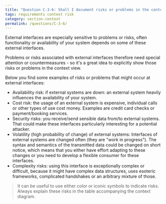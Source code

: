 ```yaml
---
title: "Question C-3-6: Shall I document risks or problems in the context?"
tags: requirements context risk
category: section-context
permalink: /questions/C-3-6/
---
```


External interfaces are especially sensitive to problems or risks,
often functionality or availability of your system depends on
some of these external interfaces.

Problems or risks associated with external interfaces therefore need
special attention or countermeasures - so it's a great idea
to explicitly show those risks or problems in the context view.

Below you find some examples of risks or problems that might occur
at external interfaces:


* Availability risk: if external systems are down: an external system heavily influences the availability of your system.
* Cost risk: the usage of an external system is expensive, individual calls or other types of use cost money. Examples are credit card checks or payment/booking services.
* Security risks: you receive/send sensible data from/to external systems. That could make these interfaces particularly interesting for a potential attacker.
* Volatility (high probability of change) of external systems: Interfaces of external systems are changed often (they are "work in progress"). The syntax and semantics of the transmitted data could be changed on short notice, which means that you either have effort adapting to these changes or you need to develop a flexible consumer for these interfaces.
* Complexity risks: using this interface is exceptionally complex or difficult, because it might have complex data structures, uses esoteric frameworks, complicated handshakes or an arbitrary mixture of those.

> It can be useful to use either color or iconic symbols to indicate risks. Always explain these risks in the table accompanying the context diagram.
